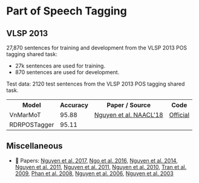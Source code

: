 # Part of Speech Tagging

## VLSP 2013

27,870 sentences for training and development from the VLSP 2013 POS tagging shared task:

* 27k sentences are used for training.
* 870 sentences are used for development.

Test data: 2120 test sentences from the VLSP 2013 POS tagging shared task.

<table>
  <tr>
    <th>Model</th>
    <th>Accuracy</th>
    <th>Paper / Source </th>
    <th>Code</th>
  </tr>
  <tr>
    <td>VnMarMoT</td>
    <td>95.88</td>
    <td><a href="http://aclweb.org/anthology/N18-5012">Nguyen et al. NAACL'18</a></td>
    <td><a href="https://github.com/vncorenlp/VnCoreNLP">Official</a></td>
  </tr>
  <tr>
    <td>RDRPOSTagger</td>
    <td>95.11</td>
    <td></td>
    <td></td>
  </tr>
</table>

## Miscellaneous

* :scroll: Papers: [Nguyen et al. 2017](https://arxiv.org/pdf/1711.04951.pdf), [Ngo et al. 2016](https://arxiv.org/pdf/1412.4021.pdf), [Nguyen et al. 2014](http://www.aclweb.org/anthology/E14-2005), [Nguyen et al. 2011](https://link.springer.com/chapter/10.1007/978-3-642-19400-9_15), [Nguyen et al. 2011](http://ieeexplore.ieee.org/document/6063458/?reload=true), [Nguyen et al. 2010](http://www.aclweb.org/anthology/I11-1035), [Tran et al. 2009](https://www.researchgate.net/publication/309176280_Vietnamese_POS_Tagging_for_Social_Media_Text), [Phan et al. 2008](http://www.jaist.ac.jp/~bao/VLSP-text/ICTrda08/ICT08-VLSP-SP83.pdf), [Nguyen et al. 2006](http://www.vnulib.edu.vn:8000/dspace/bitstream/123456789/1801/1/sedev0206-02.pdf), [Nguyen et al. 2003](http://www.vietlex.com/xu-li-ngon-ngu/50-A_Case_Study_in_POS_Tagging_of_Vietnamese_Texts)